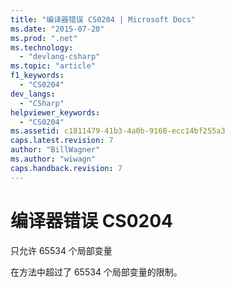 ```yaml
---
title: "编译器错误 CS0204 | Microsoft Docs"
ms.date: "2015-07-20"
ms.prod: ".net"
ms.technology: 
  - "devlang-csharp"
ms.topic: "article"
f1_keywords: 
  - "CS0204"
dev_langs: 
  - "CSharp"
helpviewer_keywords: 
  - "CS0204"
ms.assetid: c1811479-41b3-4a0b-9160-ecc14bf255a3
caps.latest.revision: 7
author: "BillWagner"
ms.author: "wiwagn"
caps.handback.revision: 7
---
```

# 编译器错误 CS0204
只允许 65534 个局部变量  
  
 在方法中超过了 65534 个局部变量的限制。